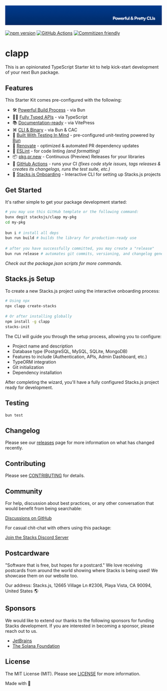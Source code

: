 <p align="center"><img src=".github/art/cover.jpg" alt="Social Card of this repo"></p>

[![npm version][npm-version-src]][npm-version-href]
[![GitHub Actions][github-actions-src]][github-actions-href]
[![Commitizen friendly](https://img.shields.io/badge/commitizen-friendly-brightgreen.svg)](http://commitizen.github.io/cz-cli/)
<!-- [![npm downloads][npm-downloads-src]][npm-downloads-href] -->
<!-- [![Codecov][codecov-src]][codecov-href] -->

# clapp

This is an opinionated TypeScript Starter kit to help kick-start development of your next Bun package.

## Features

This Starter Kit comes pre-configured with the following:

- 🛠️ [Powerful Build Process](https://github.com/oven-sh/bun) - via Bun
- 💪🏽 [Fully Typed APIs](https://www.typescriptlang.org/) - via TypeScript
- 📚 [Documentation-ready](https://vitepress.dev/) - via VitePress
- ⌘ [CLI & Binary](https://www.npmjs.com/package/bunx) - via Bun & CAC
- 🧪 [Built With Testing In Mind](https://bun.sh/docs/cli/test) - pre-configured unit-testing powered by [Bun](https://bun.sh/docs/cli/test)
- 🤖 [Renovate](https://renovatebot.com/) - optimized & automated PR dependency updates
- 🎨 [ESLint](https://eslint.org/) - for code linting _(and formatting)_
- 📦️ [pkg.pr.new](https://pkg.pr.new) - Continuous (Preview) Releases for your libraries
- 🐙 [GitHub Actions](https://github.com/features/actions) - runs your CI _(fixes code style issues, tags releases & creates its changelogs, runs the test suite, etc.)_
- 🚀 [Stacks.js Onboarding](https://stacks.js.org) - Interactive CLI for setting up Stacks.js projects

## Get Started

It's rather simple to get your package development started:

```bash
# you may use this GitHub template or the following command:
bunx degit stacksjs/clapp my-pkg
cd my-pkg

bun i # install all deps
bun run build # builds the library for production-ready use

# after you have successfully committed, you may create a "release"
bun run release # automates git commits, versioning, and changelog generations
```

_Check out the package.json scripts for more commands._

## Stacks.js Setup

To create a new Stacks.js project using the interactive onboarding process:

```bash
# Using npx
npx clapp create-stacks

# Or after installing globally
npm install -g clapp
stacks-init
```

The CLI will guide you through the setup process, allowing you to configure:

- Project name and description
- Database type (PostgreSQL, MySQL, SQLite, MongoDB)
- Features to include (Authentication, APIs, Admin Dashboard, etc.)
- TypeORM integration
- Git initialization
- Dependency installation

After completing the wizard, you'll have a fully configured Stacks.js project ready for development.

## Testing

```bash
bun test
```

## Changelog

Please see our [releases](https://github.com/stackjs/clapp/releases) page for more information on what has changed recently.

## Contributing

Please see [CONTRIBUTING](.github/CONTRIBUTING.md) for details.

## Community

For help, discussion about best practices, or any other conversation that would benefit from being searchable:

[Discussions on GitHub](https://github.com/stacksjs/clapp/discussions)

For casual chit-chat with others using this package:

[Join the Stacks Discord Server](https://discord.gg/stacksjs)

## Postcardware

"Software that is free, but hopes for a postcard." We love receiving postcards from around the world showing where Stacks is being used! We showcase them on our website too.

Our address: Stacks.js, 12665 Village Ln #2306, Playa Vista, CA 90094, United States 🌎

## Sponsors

We would like to extend our thanks to the following sponsors for funding Stacks development. If you are interested in becoming a sponsor, please reach out to us.

- [JetBrains](https://www.jetbrains.com/)
- [The Solana Foundation](https://solana.com/)

## License

The MIT License (MIT). Please see [LICENSE](LICENSE.md) for more information.

Made with 💙

<!-- Badges -->
[npm-version-src]: https://img.shields.io/npm/v/@stacksjs/clapp?style=flat-square
[npm-version-href]: https://npmjs.com/package/@stacksjs/clapp
[github-actions-src]: https://img.shields.io/github/actions/workflow/status/stacksjs/clapp/ci.yml?style=flat-square&branch=main
[github-actions-href]: https://github.com/stacksjs/clapp/actions?query=workflow%3Aci

<!-- [codecov-src]: https://img.shields.io/codecov/c/gh/stacksjs/clapp/main?style=flat-square
[codecov-href]: https://codecov.io/gh/stacksjs/clapp -->
